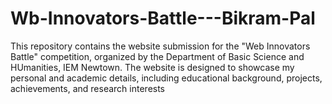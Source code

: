 # Wb-Innovators-Battle---Bikram-Pal
This repository contains the website submission for the "Web Innovators Battle" competition, organized by the Department of Basic Science and HUmanities, IEM Newtown. The website is designed to showcase my personal and academic details, including educational background, projects, achievements, and research interests  
